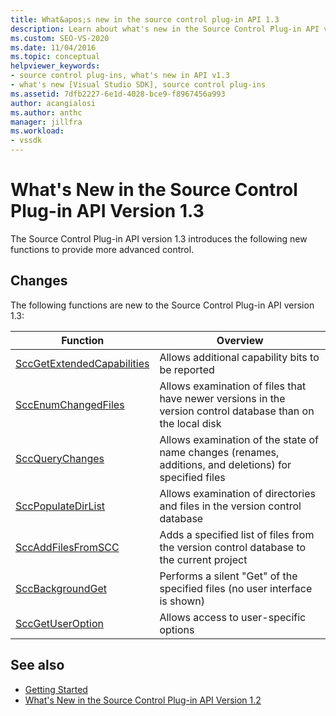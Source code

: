 ```yaml
---
title: What&apos;s new in the source control plug-in API 1.3
description: Learn about what's new in the Source Control Plug-in API version 1.3, which introduces the new functions to provide more advanced control.
ms.custom: SEO-VS-2020
ms.date: 11/04/2016
ms.topic: conceptual
helpviewer_keywords:
- source control plug-ins, what's new in API v1.3
- what's new [Visual Studio SDK], source control plug-ins
ms.assetid: 7dfb2227-6e1d-4028-bce9-f8967456a993
author: acangialosi
ms.author: anthc
manager: jillfra
ms.workload:
- vssdk
---
```

# What&#39;s New in the Source Control Plug-in API Version 1.3
The Source Control Plug-in API version 1.3 introduces the following new functions to provide more advanced control.

## Changes
 The following functions are new to the Source Control Plug-in API version 1.3:

|Function|Overview|
|--------------|--------------|
|[SccGetExtendedCapabilities](../../extensibility/sccgetextendedcapabilities-function.md)|Allows additional capability bits to be reported|
|[SccEnumChangedFiles](../../extensibility/sccenumchangedfiles-function.md)|Allows examination of files that have newer versions in the version control database than on the local disk|
|[SccQueryChanges](../../extensibility/sccquerychanges-function.md)|Allows examination of the state of name changes (renames, additions, and deletions) for specified files|
|[SccPopulateDirList](../../extensibility/sccpopulatedirlist-function.md)|Allows examination of directories and files in the version control database|
|[SccAddFilesFromSCC](../../extensibility/sccaddfilesfromscc-function.md)|Adds a specified list of files from the version control database to the current project|
|[SccBackgroundGet](../../extensibility/sccbackgroundget-function.md)|Performs a silent "Get" of the specified files (no user interface is shown)|
|[SccGetUserOption](../../extensibility/sccgetuseroption-function.md)|Allows access to user-specific options|

## See also
- [Getting Started](../../extensibility/internals/getting-started-with-source-control-plug-ins.md)
- [What's New in the Source Control Plug-in API Version 1.2](../../extensibility/internals/what-s-new-in-the-source-control-plug-in-api-version-1-2.md)
